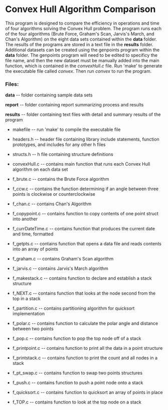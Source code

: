 # Convex Hull Algorithm Comparison

This program is designed to compare the efficiency in operations and time of four algorithms solving the Convex Hull problem. The program runs each of the four algorithms (Brute Force, Graham's Scan, Jarvis's March, and Chan's Algorithm) on the eight data sets contained within the **data** folder. The results of the programs are stored in a text file in the **results** folder. Additional datasets can be created using the genpoints program within the **data** folder. The genpoints program will need to be edited to specificy the file name, and then the new dataset must be manually added into the main function, which is contained in the _convexHull.c_ file. Run 'make' to generate the executable file called _convex_. Then run _convex_ to run the program.


### Files:

**data** -- folder containing sample data sets

**report** -- folder containing report summarizing process and results

**results** -- folder containing text files with detail and summary results of the program

* makefile -- run 'make' to compile the executable file

* headers.h -- header file containing library include statements, function prototypes, and includes for any other h files

* structs.h -- h file containing structure definitions

* convexHull.c -- contains main function that runs each Convex Hull algorithm on each data set

* f_brute.c -- contains the Brute Force algorithm

* f_ccw.c -- contains the function determining if an angle between three points is clockwise or counterclockwise

* f_chan.c -- contains Chan's Algorithm

* f_copypoint.c -- contains function to copy contents of one point struct into another

* f_currDateTime.c -- contains function that produces the current date and time, formatted

* f_getpts.c -- contains function that opens a data file and reads contents into an array of points

* f_graham.c -- contains Graham's Scan algorithm

* f_jarvis.c -- contains Jarvis's March algorithm

* f_makestack.c -- contains function to declare and establish a stack structure

* f_NEXT.c -- contains function that looks at the node second from the top in a stack

* f_partition.c -- contains partitioning algorithm for quicksort implementation

* f_polar.c -- contains function to calculate the polar angle and distance between two points

* f_pop.c -- contains function to pop the top node off of a stack

* f_printpoint.c -- contains function to print all the data in a point structure

* f_printstack.c -- contains function to print the count and all nodes in a stack

* f_pt_swap.c -- contains function to swap two points structures

* f_push.c -- contains function to push a point node onto a stack

* f_quicksort.c -- contains function to quicksort an array of points in place

* f_TOP.c -- contains function to look at the top node on a stack